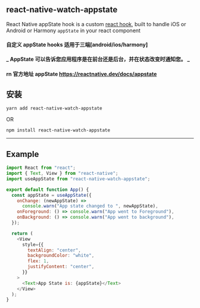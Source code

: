 ## react-native-watch-appstate

React Native appState hook is a custom [react hook](https://reactjs.org/docs/hooks-intro.html), built to handle iOS or Android or Harmony `appState` in your react component

#### 自定义 appState hooks 适用于三端[android/ios/harmony]

**_ AppState 可以告诉您应用程序是在前台还是后台，并在状态改变时通知您。 _**

#### rn 官方地址 appState <https://reactnative.dev/docs/appstate>

## 安装

`yarn add react-native-watch-appstate`

OR

`npm install react-native-watch-appstate`

---

## Example

```javascript
import React from "react";
import { Text, View } from "react-native";
import useAppState from "react-native-watch-appstate";

export default function App() {
  const appState = useAppState({
    onChange: (newAppState) =>
      console.warn("App state changed to ", newAppState),
    onForeground: () => console.warn("App went to Foreground"),
    onBackground: () => console.warn("App went to background"),
  });

  return (
    <View
      style={{
        textAlign: "center",
        backgroundColor: "white",
        flex: 1,
        justifyContent: "center",
      }}
    >
      <Text>App State is: {appState}</Text>
    </View>
  );
}
```
